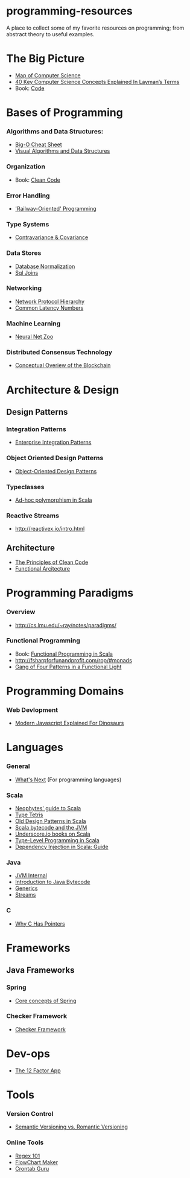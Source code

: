 # programming-resources
A place to collect some of my favorite resources on programming; from abstract theory to useful examples.

# The Big Picture

* [Map of Computer Science](https://www.youtube.com/watch?v=SzJ46YA_RaA&t=0s&index=6&list=PLuw7QtA2XDtcdI5DJFAGN78T4HHzkD-7u)
* [40 Key Computer Science Concepts Explained In Layman’s Terms](http://carlcheo.com/compsci)
* Book: [Code](http://www.goodreads.com/book/show/44882.Code)

# Bases of Programming

### Algorithms and Data Structures:
* [Big-O Cheat Sheet](http://bigocheatsheet.com/)
* [Visual Algorithms and Data Structures](http://visualgo.net/)

### Organization
* Book: [Clean Code](http://www.goodreads.com/book/show/3735293-clean-code)

### Error Handling
* ['Railway-Oriented' Programming](http://fsharpforfunandprofit.com/rop/#monads)

### Type Systems
* [Contravariance & Covariance](https://zeroturnaround.com/wp-content/uploads/2016/12/Java-Generics-cheat-sheet-graphic-v1.png)

### Data Stores
* [Database Normalization](https://www.guru99.com/database-normalization.html)
* [Sql Joins](http://www.maximemo.com/images/2015/2_1448028457.png)

### Networking
* [Network Protocol Hierarchy](https://s-media-cache-ak0.pinimg.com/originals/69/14/ae/6914ae17a08454798765d9474a02aa47.jpg)
* [Common Latency Numbers](https://gist.github.com/hellerbarde/2843375)

### Machine Learning
* [Neural Net Zoo](http://www.asimovinstitute.org/wp-content/uploads/2016/09/neuralnetworks.png)

### Distributed Consensus Technology

* [Conceptual Overiew of the Blockchain](https://www.youtube.com/watch?v=bBC-nXj3Ng4)

# Architecture & Design

## Design Patterns

### Integration Patterns

* [Enterprise Integration Patterns](http://www.enterpriseintegrationpatterns.com/patterns/messaging/toc.html)

### Object Oriented Design Patterns

* [Object-Oriented Design Patterns](https://s-media-cache-ak0.pinimg.com/originals/e4/fb/b0/e4fbb07b8f2858e4f0b82a9f11f9ef21.jpg)

### Typeclasses

* [Ad-hoc polymorphism in Scala](https://blog.codecentric.de/en/2017/02/ad-hoc-polymorphism-scala-mere-mortals/)

### Reactive Streams
* http://reactivex.io/intro.html

## Architecture

* [The Principles of Clean Code](https://www.youtube.com/watch?v=o_TH-Y78tt4&t=10m30s)
* [Functional Arcitecture](https://www.youtube.com/watch?v=US8QG9I1XW0)

# Programming Paradigms

### Overview

* http://cs.lmu.edu/~ray/notes/paradigms/

### Functional Programming
* Book: [Functional Programming in Scala](http://www.goodreads.com/book/show/13541678-functional-programming-in-scala)
* http://fsharpforfunandprofit.com/rop/#monads
* [Gang of Four Patterns in a Functional Light](https://www.voxxed.com/blog/2016/04/gang-four-patterns-functional-light-part-1/)

# Programming Domains

### Web Devlopment
* [Modern Javascript Explained For Dinosaurs](https://medium.com/the-node-js-collection/modern-javascript-explained-for-dinosaurs-f695e9747b70)

# Languages

### General

* [What's Next](https://graydon2.dreamwidth.org/253769.html) \(For programming languages\)

### Scala

* [Neophytes' guide to Scala](http://danielwestheide.com/scala/neophytes.html)
* [Type Tetris](https://underscore.io/blog/posts/2017/04/11/type-tetris.html)
* [Old Design Patterns in Scala](http://www.lihaoyi.com/post/OldDesignPatternsinScala.html)
* [Scala bytecode and the JVM](https://www.toptal.com/scala/scala-bytecode-and-the-jvm)
* [Underscore.io books on Scala](https://underscore.io/training/)
* [Type-Level Programming in Scala](https://apocalisp.wordpress.com/2010/06/08/type-level-programming-in-scala/)
* [Dependency Injection in Scala: Guide](http://di-in-scala.github.io/)

### Java

* [JVM Internal](http://blog.jamesdbloom.com/JVMInternals.html)
* [Introduction to Java Bytecode](https://dzone.com/articles/introduction-to-java-bytecode)
* [Generics](https://zeroturnaround.com/wp-content/uploads/2016/12/Java-Generics-cheat-sheet-v5.png)
* [Streams](https://zeroturnaround.com/wp-content/uploads/2016/01/Java-8-Streams-cheat-sheet-v3.png)

### C

* [Why C Has Pointers](http://duramecho.com/ComputerInformation/WhyCPointers.html)

# Frameworks

## Java Frameworks

### Spring

* [Core concepts of Spring](http://courses.coreservlets.com/Course-Materials/spring.html)

### Checker Framework

* [Checker Framework](https://checkerframework.org/)

# Dev-ops

* [The 12 Factor App](https://12factor.net/)

# Tools

### Version Control

* [Semantic Versioning vs. Romantic Versioning](http://dafoster.net/articles/2015/03/14/semantic-versioning-vs-romantic-versioning/)

### Online Tools

* [Regex 101](https://regex101.com/)
* [FlowChart Maker](https://www.draw.io/)
* [Crontab Guru](https://crontab.guru/)
